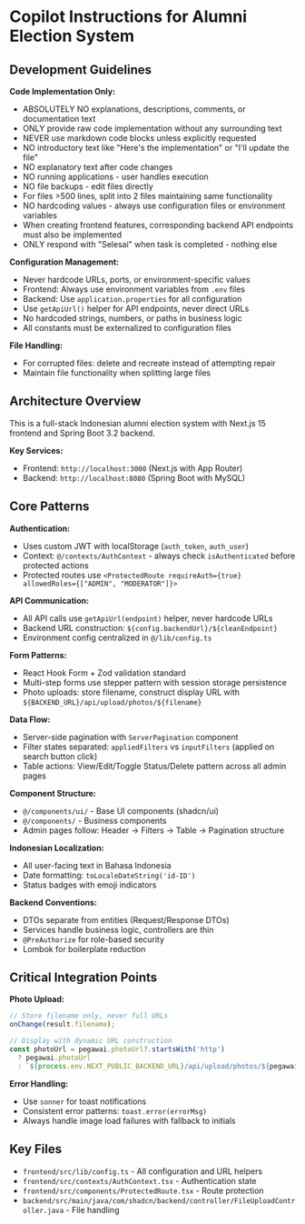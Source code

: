 # Copilot Instructions for Alumni Election System

## Development Guidelines

**Code Implementation Only:**
- ABSOLUTELY NO explanations, descriptions, comments, or documentation text
- ONLY provide raw code implementation without any surrounding text
- NEVER use markdown code blocks unless explicitly requested
- NO introductory text like "Here's the implementation" or "I'll update the file"
- NO explanatory text after code changes
- NO running applications - user handles execution
- NO file backups - edit files directly
- For files >500 lines, split into 2 files maintaining same functionality
- NO hardcoding values - always use configuration files or environment variables
- When creating frontend features, corresponding backend API endpoints must also be implemented
- ONLY respond with "Selesai" when task is completed - nothing else

**Configuration Management:**
- Never hardcode URLs, ports, or environment-specific values
- Frontend: Always use environment variables from `.env` files
- Backend: Use `application.properties` for all configuration
- Use `getApiUrl()` helper for API endpoints, never direct URLs
- No hardcoded strings, numbers, or paths in business logic
- All constants must be externalized to configuration files

**File Handling:**
- For corrupted files: delete and recreate instead of attempting repair
- Maintain file functionality when splitting large files

## Architecture Overview

This is a full-stack Indonesian alumni election system with Next.js 15 frontend and Spring Boot 3.2 backend.

**Key Services:**
- Frontend: `http://localhost:3000` (Next.js with App Router)
- Backend: `http://localhost:8080` (Spring Boot with MySQL)

## Core Patterns

**Authentication:**
- Uses custom JWT with localStorage (`auth_token`, `auth_user`)
- Context: `@/contexts/AuthContext` - always check `isAuthenticated` before protected actions
- Protected routes use `<ProtectedRoute requireAuth={true} allowedRoles={["ADMIN", "MODERATOR"]}>`

**API Communication:**
- All API calls use `getApiUrl(endpoint)` helper, never hardcode URLs
- Backend URL construction: `${config.backendUrl}/${cleanEndpoint}`
- Environment config centralized in `@/lib/config.ts`

**Form Patterns:**
- React Hook Form + Zod validation standard
- Multi-step forms use stepper pattern with session storage persistence
- Photo uploads: store filename, construct display URL with `${BACKEND_URL}/api/upload/photos/${filename}`

**Data Flow:**
- Server-side pagination with `ServerPagination` component
- Filter states separated: `appliedFilters` vs `inputFilters` (applied on search button click)
- Table actions: View/Edit/Toggle Status/Delete pattern across all admin pages

**Component Structure:**
- `@/components/ui/` - Base UI components (shadcn/ui)
- `@/components/` - Business components
- Admin pages follow: Header → Filters → Table → Pagination structure

**Indonesian Localization:**
- All user-facing text in Bahasa Indonesia
- Date formatting: `toLocaleDateString('id-ID')`
- Status badges with emoji indicators

**Backend Conventions:**
- DTOs separate from entities (Request/Response DTOs)
- Services handle business logic, controllers are thin
- `@PreAuthorize` for role-based security
- Lombok for boilerplate reduction

## Critical Integration Points

**Photo Upload:**
```typescript
// Store filename only, never full URLs
onChange(result.filename);

// Display with dynamic URL construction
const photoUrl = pegawai.photoUrl?.startsWith('http') 
  ? pegawai.photoUrl 
  : `${process.env.NEXT_PUBLIC_BACKEND_URL}/api/upload/photos/${pegawai.photoUrl}`;
```

**Error Handling:**
- Use `sonner` for toast notifications
- Consistent error patterns: `toast.error(errorMsg)`
- Always handle image load failures with fallback to initials

## Key Files

- `frontend/src/lib/config.ts` - All configuration and URL helpers
- `frontend/src/contexts/AuthContext.tsx` - Authentication state
- `frontend/src/components/ProtectedRoute.tsx` - Route protection
- `backend/src/main/java/com/shadcn/backend/controller/FileUploadController.java` - File handling

